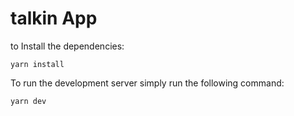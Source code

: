 # talkin App

to Install the dependencies:

```
yarn install
```

To run the development server simply run the following command:

```
yarn dev
```


